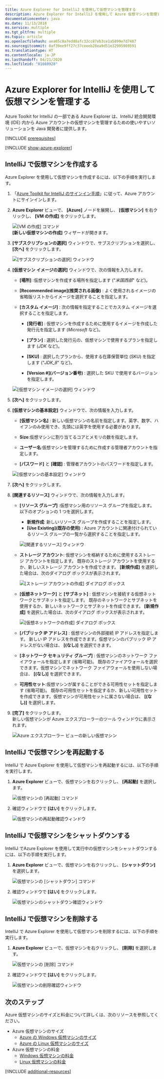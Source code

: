 ```yaml
---
title: Azure Explorer for IntelliJ を使用して仮想マシンを管理する
description: Azure Explorer for IntelliJ を使用して Azure 仮想マシンを管理する方法について説明します。
documentationcenter: java
ms.date: 11/13/2018
ms.service: multiple
ms.tgt_pltfrm: multiple
ms.topic: article
ms.openlocfilehash: aea65c8a7edd8afc32cc87eb3ce1a5899e7d7487
ms.sourcegitcommit: 0af39ee9ff27c37ceeeb28ea9d51e32995989591
ms.translationtype: HT
ms.contentlocale: ja-JP
ms.lasthandoff: 04/21/2020
ms.locfileid: "81669928"
---
```

# <a name="manage-virtual-machines-by-using-the-azure-explorer-for-intellij"></a>Azure Explorer for IntelliJ を使用して仮想マシンを管理する

Azure Toolkit for IntelliJ の一部である Azure Explorer は、IntelliJ 統合開発環境 (IDE) 内から Azure アカウントの仮想マシンを管理するための使いやすいソリューションを Java 開発者に提供します。

[!INCLUDE [prerequisites](includes/prerequisites.md)]

[!INCLUDE [show-azure-explorer](includes/show-azure-explorer.md)]

## <a name="create-a-virtual-machine-in-intellij"></a>IntelliJ で仮想マシンを作成する

Azure Explorer を使用して仮想マシンを作成するには、以下の手順を実行します。 

1. 「[Azure Toolkit for IntelliJ のサインイン手順]」に従って、Azure アカウントにサインインします。

2. **Azure Explorer** ビューで、 **[Azure]** ノードを展開し、 **[仮想マシン]** を右クリックし、 **[VM の作成]** をクリックします。 

   ![[VM の作成] コマンド][CR01]  
    **[新しい仮想マシンの作成]** ウィザードが開きます。

3. **[サブスクリプションの選択]** ウィンドウで、サブスクリプションを選択し、 **[次へ]** をクリックします。 

   ![[サブスクリプションの選択] ウィンドウ][CR02]

4. **[仮想マシン イメージの選択]** ウィンドウで、次の情報を入力します。

   * **[場所]** :仮想マシンを作成する場所を指定します ("*米国西部*" など)。 

   * **[Recommended image]\(推奨される画像\)** : よく使用されるイメージの省略版リストからイメージを選択することを指定します。

   * **[カスタム イメージ]** : 次の情報を指定することでカスタム イメージを選択することを指定します。

      * **[発行者]** : 仮想マシンを作成するために使用するイメージを作成した発行元を指定します (*Microsoft* など)。

      * **[プラン]** : 選択した発行元の、仮想マシンで使用するプランを指定します (*JDK* など)。

      * **[SKU]** : 選択したプランから、使用する在庫保管単位 (SKU) を指定します ("*JDK_8*" など)。

      * **[Version #]\(バージョン番号\)** : 選択した SKU で使用するバージョンを指定します。

   ![[仮想マシン イメージの選択] ウィンドウ][CR03]

5. **[次へ]** をクリックします。 

6. **[仮想マシンの基本設定]** ウィンドウで、次の情報を入力します。

   * **[仮想マシン名]** : 新しい仮想マシンの名前を指定します。英字、数字、ハイフンのみ使用でき、先頭には英字を使用する必要があります。

   * **Size**:仮想マシンに割り当てるコアとメモリの数を指定します。

   * **ユーザー名**:仮想マシンを管理するために作成する管理者アカウントを指定します。

   * **[パスワード]** と **[確認]** : 管理者アカウントのパスワードを指定します。

   ![[仮想マシンの基本設定] ウィンドウ][CR04]

7. **[次へ]** をクリックします。 

8. **[関連するリソース]** ウィンドウで、次の情報を入力します。

   * **[リソース グループ]** :仮想マシン用のリソース グループを指定します。 以下のオプションの 1 つを選択します。
      * **新規作成**: 新しいリソース グループを作成することを指定します。
      * **[Use Existing]\(既存の使用\)** : Azure アカウントに関連付けられているリソース グループの一覧から選択することを指定します。

       ![[関連するリソース] ウィンドウ][CR07]

   * **ストレージ アカウント**: 仮想マシンを格納するために使用するストレージ アカウントを指定します。 既存のストレージ アカウントを使用するか、新しいストレージ アカウントを作成できます。 **[新規作成]** を選択した場合は、次のダイアログ ボックスが表示されます。

      ![[ストレージ アカウントの作成] ダイアログ ボックス][CR05]

   * **[仮想ネットワーク]** と **[サブネット]** : 仮想マシンを接続する仮想ネットワークとサブネットを指定します。 既存のネットワークとサブネットを使用するか、新しいネットワークとサブネットを作成できます。 **[新規作成]** を選択した場合は、次のダイアログ ボックスが表示されます。

      ![[仮想ネットワークの作成] ダイアログ ボックス][CR06]

   * **[パブリック IP アドレス]** : 仮想マシンの外部接続 IP アドレスを指定します。 新しい IP アドレスを作成できます。仮想マシンのパブリック IP アドレスがない場合は、 **[(なし)]** を選択できます。 

   * **[ネットワーク セキュリティ グループ]** : 仮想マシンのネットワーク ファイアウォールを指定します (省略可能)。 既存のファイアウォールを選択できます。仮想マシンでネットワーク ファイアウォールを使用しない場合は、 **[(なし)]** を選択できます。 

   * **可用性セット**:仮想マシンが属することができる可用性セットを指定します (省略可能)。 既存の可用性セットを指定するか、新しい可用性セットを作成できます。仮想マシンが可用性セットに属さない場合は、 **[(なし)]** を選択します。

9. **[完了]** をクリックします。  
    新しい仮想マシンが Azure エクスプローラーのツール ウィンドウに表示されます。 

   ![Azure エクスプローラー ビューの新しい仮想マシン][CR08]

## <a name="restart-a-virtual-machine-in-intellij"></a>IntelliJ で仮想マシンを再起動する

IntelliJ で Azure Explorer を使用して仮想マシンを再起動するには、以下の手順を実行します。

1. **Azure Explorer** ビューで、仮想マシンを右クリックし、 **[再起動]** を選択します。

   ![仮想マシンの [再起動] コマンド][RE01]

2. 確認ウィンドウで **[はい]** をクリックします。 

   ![仮想マシンの再起動確認ウィンドウ][RE02]

## <a name="shut-down-a-virtual-machine-in-intellij"></a>IntelliJ で仮想マシンをシャットダウンする

IntelliJ でAzure Explorer を使用して実行中の仮想マシンをシャットダウンするには、以下の手順を実行します。

1. **Azure Explorer** ビューで、仮想マシンを右クリックし、 **[シャットダウン]** を選択します。

   ![仮想マシンの [シャットダウン] コマンド][SH01]

2. 確認ウィンドウで **[はい]** をクリックします。 

   ![仮想マシンのシャットダウン確認ウィンドウ][SH02]

## <a name="delete-a-virtual-machine-in-intellij"></a>IntelliJ で仮想マシンを削除する

IntelliJ で Azure Explorer を使用して仮想マシンを削除するには、以下の手順を実行します。

1. **Azure Explorer** ビューで、仮想マシンを右クリックし、 **[削除]** を選択します。

   ![仮想マシンの [削除] コマンド][DE01]

2. 確認ウィンドウで **[はい]** をクリックします。 

   ![仮想マシンの削除確認ウィンドウ][DE02]

## <a name="next-steps"></a>次のステップ

Azure 仮想マシンのサイズと料金について詳しくは、次のリソースを参照してください。

* Azure 仮想マシンのサイズ
  * [Azure の Windows 仮想マシンのサイズ]
  * [Azure の Linux 仮想マシンのサイズ]
* Azure 仮想マシンの料金
  * [Windows 仮想マシンの料金]
  * [Linux 仮想マシンの料金]

[!INCLUDE [additional-resources](includes/additional-resources.md)]

<!-- URL List -->

[Azure Toolkit for IntelliJ のサインイン手順]: ./sign-in-instructions.md
[Azure の Windows 仮想マシンのサイズ]: /azure/virtual-machines/virtual-machines-windows-sizes
[Azure の Linux 仮想マシンのサイズ]: /azure/virtual-machines/virtual-machines-linux-sizes
[Windows 仮想マシンの料金]: https://azure.microsoft.com/pricing/details/virtual-machines/windows/
[Linux 仮想マシンの料金]: https://azure.microsoft.com/pricing/details/virtual-machines/linux/

<!-- IMG List -->

[RE01]: media/managing-virtual-machines-using-azure-explorer/RE01.png
[RE02]: media/managing-virtual-machines-using-azure-explorer/RE02.png

[SH01]: media/managing-virtual-machines-using-azure-explorer/SH01.png
[SH02]: media/managing-virtual-machines-using-azure-explorer/SH02.png

[DE01]: media/managing-virtual-machines-using-azure-explorer/DE01.png
[DE02]: media/managing-virtual-machines-using-azure-explorer/DE02.png

[CR01]: media/managing-virtual-machines-using-azure-explorer/CR01.png
[CR02]: media/managing-virtual-machines-using-azure-explorer/CR02.png
[CR03]: media/managing-virtual-machines-using-azure-explorer/CR03.png
[CR04]: media/managing-virtual-machines-using-azure-explorer/CR04.png
[CR05]: media/managing-virtual-machines-using-azure-explorer/CR05.png
[CR06]: media/managing-virtual-machines-using-azure-explorer/CR06.png
[CR07]: media/managing-virtual-machines-using-azure-explorer/CR07.png
[CR08]: media/managing-virtual-machines-using-azure-explorer/CR08.png
